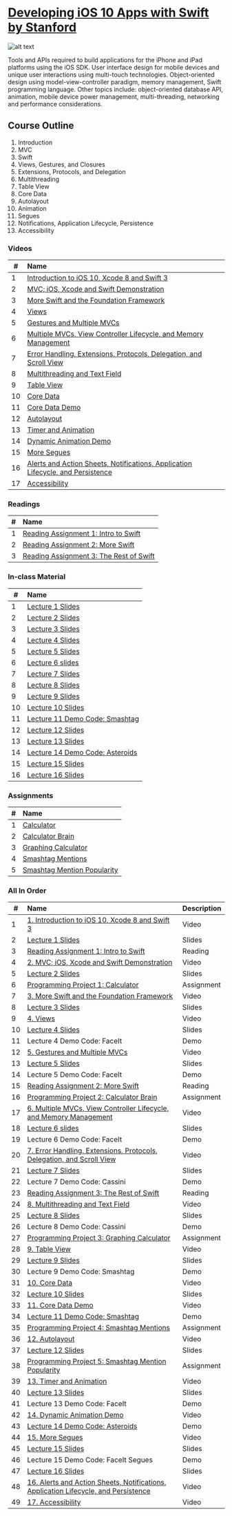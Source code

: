 # [Developing iOS 10 Apps with Swift by Stanford](https://itunes.apple.com/us/course/developing-ios-10-apps-with-swift/id1198467120)

 ![alt text](http://cdn8.openculture.com/2017/02/27221309/ios-10-stanford.png)

Tools and APIs required to build applications for the iPhone and iPad platforms using the iOS SDK. User interface design for mobile devices and unique user interactions using multi-touch technologies. Object-oriented design using model-view-controller paradigm, memory management, Swift programming language. Other topics include: object-oriented database API, animation, mobile device power management, multi-threading, networking and performance considerations.

## Course Outline
1. Introduction  
2. MVC  
3. Swift  
4. Views, Gestures, and Closures  
5. Extensions, Protocols, and Delegation  
6. Multithreading  
7. Table View  
8. Core Data  
9. Autolayout  
10. Animation  
11. Segues  
12. Notifications, Application Lifecycle, Persistence  
13. Accessibility  

### Videos
| #    | Name          | 
| ------------- |:-------------| 
| 1 | [Introduction to iOS 10, Xcode 8 and Swift 3](https://www.youtube.com/watch?v=ilQ-tq772VI&list=PLPA-ayBrweUz32NSgNZdl0_QISw-f12Ai) |
| 2 | [MVC; iOS, Xcode and Swift Demonstration](https://www.youtube.com/watch?v=-auG-myu02Q&list=PLPA-ayBrweUz32NSgNZdl0_QISw-f12Ai&index=2)| 
| 3 |[More Swift and the Foundation Framework](https://www.youtube.com/watch?v=4VoSeyy6KRc&index=3&list=PLPA-ayBrweUz32NSgNZdl0_QISw-f12Ai)|
| 4 |[Views](https://www.youtube.com/watch?v=Lx4Ohhsc3ho&list=PLPA-ayBrweUz32NSgNZdl0_QISw-f12Ai&index=4)|
| 5 |[Gestures and Multiple MVCs](https://www.youtube.com/watch?v=FXinJu_NkWU&list=PLPA-ayBrweUz32NSgNZdl0_QISw-f12Ai&index=5)| 
| 6 |[Multiple MVCs, View Controller Lifecycle, and Memory Management](https://www.youtube.com/watch?v=HQrXM2zUPvY&index=6&list=PLPA-ayBrweUz32NSgNZdl0_QISw-f12Ai)|
| 7 |[Error Handling, Extensions, Protocols, Delegation, and Scroll View](https://www.youtube.com/watch?v=GIlsl-6TqmM&index=7&list=PLPA-ayBrweUz32NSgNZdl0_QISw-f12Ai)|
| 8 |[Multithreading and Text Field](https://www.youtube.com/watch?v=-h9kbzg3RK8&list=PLPA-ayBrweUz32NSgNZdl0_QISw-f12Ai&index=8)|
| 9 |[Table View](https://www.youtube.com/watch?v=78LWmmDxr4k&list=PLPA-ayBrweUz32NSgNZdl0_QISw-f12Ai&index=9)|
| 10 |[Core Data](https://www.youtube.com/watch?v=ssIpdu73p7A&list=PLPA-ayBrweUz32NSgNZdl0_QISw-f12Ai&index=10)|
| 11 |[Core Data Demo](https://www.youtube.com/watch?v=whF63GTaW1w&list=PLPA-ayBrweUz32NSgNZdl0_QISw-f12Ai&index=11)|
| 12 |[Autolayout](https://www.youtube.com/watch?v=UPpl3LV5L8w&list=PLPA-ayBrweUz32NSgNZdl0_QISw-f12Ai&index=12)|
| 13 |[Timer and Animation](https://www.youtube.com/watch?v=6tdNJwDwFys&list=PLPA-ayBrweUz32NSgNZdl0_QISw-f12Ai&index=13)| 
| 14 |[Dynamic Animation Demo](https://www.youtube.com/watch?v=8RYQ1a_ZDmw&index=14&list=PLPA-ayBrweUz32NSgNZdl0_QISw-f12Ai)|
| 15 |[More Segues](https://www.youtube.com/watch?v=MJkLuBbkgGc&list=PLPA-ayBrweUz32NSgNZdl0_QISw-f12Ai&index=15)|
| 16 |[Alerts and Action Sheets, Notifications, Application Lifecycle, and Persistence](https://www.youtube.com/watch?v=hkUeDMW7qX0&index=16&list=PLPA-ayBrweUz32NSgNZdl0_QISw-f12Ai)|
| 17 |[Accessibility](https://www.youtube.com/watch?v=NOzXRBom7bw&list=PLPA-ayBrweUz32NSgNZdl0_QISw-f12Ai&index=17)|

### Readings
| #    | Name          | 
| ------------- |:-------------| 
| 1 | [Reading Assignment 1: Intro to Swift](https://github.com/caelandailey/Stanford-CS193-iOS-Apps/blob/master/Readings/Reading%20Assignment%201_%20Intro%20to%20Swift.pdf)     |
| 2 |[Reading Assignment 2: More Swift](https://github.com/caelandailey/Stanford-CS193-iOS-Apps/blob/master/Readings/Reading%20Assignment%202_%20More%20Swift.pdf)|
| 3 |[Reading Assignment 3: The Rest of Swift](https://github.com/caelandailey/Stanford-CS193-iOS-Apps/blob/master/Readings/Reading%20Assignment%203_%20The%20Rest%20of%20Swift.pdf)|

### In-class Material
| #    | Name          | 
| ------------- |:-------------| 
| 1 | [Lecture 1 Slides](https://github.com/caelandailey/Stanford-CS193-iOS-Apps/blob/master/Material/Lecture%201%20Slides.pdf)   | 
| 2 |[Lecture 2 Slides](https://github.com/caelandailey/Stanford-CS193-iOS-Apps/blob/master/Material/Lecture%202%20Slides.pdf)|
| 3 |[Lecture 3 Slides](https://github.com/caelandailey/Stanford-CS193-iOS-Apps/blob/master/Material/Lecture%203%20Slides.pdf)|
| 4|[Lecture 4 Slides](https://github.com/caelandailey/Stanford-CS193-iOS-Apps/blob/master/Material/Lecture%204%20Slides.pdf)|
|5 |[Lecture 5 Slides](https://github.com/caelandailey/Stanford-CS193-iOS-Apps/blob/master/Material/Lecture%205%20Slides.pdf) |
| 6 |[Lecture 6 slides](https://github.com/caelandailey/Stanford-CS193-iOS-Apps/blob/master/Material/Lecture%206%20Slides.pdf)|
| 7 |[Lecture 7 Slides](https://github.com/caelandailey/Stanford-CS193-iOS-Apps/blob/master/Material/Lecture%207%20Slides.pdf)|
| 8 |[Lecture 8 Slides](https://github.com/caelandailey/Stanford-CS193-iOS-Apps/blob/master/Material/Lecture%208%20Slides.pdf)|
| 9 |[Lecture 9 Slides](https://github.com/caelandailey/Stanford-CS193-iOS-Apps/blob/master/Material/Lecture%209%20Slides.pdf)|
| 10 |[Lecture 10 Slides](https://github.com/caelandailey/Stanford-CS193-iOS-Apps/blob/master/Material/Lecture%2010%20Slides.pdf)|
| 11 |[Lecture 11 Demo Code: Smashtag](https://github.com/caelandailey/Stanford-CS193-iOS-Apps/blob/master/Material/Lecture%2011%20Demo%20Code_%20Smashtag.pdf)|
| 12 |[Lecture 12 Slides](https://github.com/caelandailey/Stanford-CS193-iOS-Apps/blob/master/Material/Lecture%2012%20Slides.pdf)|
| 13 |[Lecture 13 Slides](https://github.com/caelandailey/Stanford-CS193-iOS-Apps/blob/master/Material/Lecture%2013%20Slides.pdf)|
| 14 |[Lecture 14 Demo Code: Asteroids](https://github.com/caelandailey/Stanford-CS193-iOS-Apps/blob/master/Material/Lecture%2014%20Demo%20Code_%20Asteroids.pdf)|
| 15 |[Lecture 15 Slides](https://github.com/caelandailey/Stanford-CS193-iOS-Apps/blob/master/Material/Lecture%2015%20Slides.pdf)| 
| 16 |[Lecture 16 Slides](https://github.com/caelandailey/Stanford-CS193-iOS-Apps/blob/master/Material/Lecture%2016%20Slides.pdf)|

### Assignments
| #    | Name          | 
| ------------- |:-------------| 
| 1 |[Calculator](https://github.com/caelandailey/Stanford-CS193-iOS-Apps/blob/master/Assignments/Programming%20Project%201_%20Calculator.pdf)| 
| 2 |[Calculator Brain](https://github.com/caelandailey/Stanford-CS193-iOS-Apps/blob/master/Assignments/Programming%20Project%202_%20Calculator%20Brain.pdf)|
| 3 |[Graphing Calculator](https://github.com/caelandailey/Stanford-CS193-iOS-Apps/blob/master/Assignments/Programming%20Project%203_%20Graphing%20Calculator.pdf)|
| 4 |[Smashtag Mentions](https://github.com/caelandailey/Stanford-CS193-iOS-Apps/blob/master/Assignments/Programming%20Project%204_%20Smashtag%20Mentions.pdf)|
| 5 |[Smashtag Mention Popularity](https://github.com/caelandailey/Stanford-CS193-iOS-Apps/blob/master/Assignments/Programming%20Project%205_%20Smashtag%20Mention%20Popularity.pdf)|

### All In Order
| #    | Name          | Description  | 
| ------------- |:-------------| :-----|
| 1 | [1. Introduction to iOS 10, Xcode 8 and Swift 3](https://www.youtube.com/watch?v=ilQ-tq772VI&list=PLPA-ayBrweUz32NSgNZdl0_QISw-f12Ai) | Video |
| 2 | [Lecture 1 Slides](https://github.com/caelandailey/Stanford-CS193-iOS-Apps/blob/master/Material/Lecture%201%20Slides.pdf)   |  Slides |
| 3 | [Reading Assignment 1: Intro to Swift](https://github.com/caelandailey/Stanford-CS193-iOS-Apps/blob/master/Readings/Reading%20Assignment%201_%20Intro%20to%20Swift.pdf)     |   Reading|
| 4 | [2. MVC; iOS, Xcode and Swift Demonstration](https://www.youtube.com/watch?v=-auG-myu02Q&list=PLPA-ayBrweUz32NSgNZdl0_QISw-f12Ai&index=2)| Video |
| 5 |[Lecture 2 Slides](https://github.com/caelandailey/Stanford-CS193-iOS-Apps/blob/master/Material/Lecture%202%20Slides.pdf)| Slides |
| 6 |[Programming Project 1: Calculator](https://github.com/caelandailey/Stanford-CS193-iOS-Apps/blob/master/Assignments/Programming%20Project%201_%20Calculator.pdf)| Assignment|
| 7 |[3. More Swift and the Foundation Framework](https://www.youtube.com/watch?v=4VoSeyy6KRc&index=3&list=PLPA-ayBrweUz32NSgNZdl0_QISw-f12Ai)| Video|
| 8 |[Lecture 3 Slides](https://github.com/caelandailey/Stanford-CS193-iOS-Apps/blob/master/Material/Lecture%203%20Slides.pdf)| Slides|
| 9 |[4. Views](https://www.youtube.com/watch?v=Lx4Ohhsc3ho&list=PLPA-ayBrweUz32NSgNZdl0_QISw-f12Ai&index=4)|Video |
| 10|[Lecture 4 Slides](https://github.com/caelandailey/Stanford-CS193-iOS-Apps/blob/master/Material/Lecture%204%20Slides.pdf)| Slides|
|11 |Lecture 4 Demo Code: FaceIt| Demo |
| 12 |[5. Gestures and Multiple MVCs](https://www.youtube.com/watch?v=FXinJu_NkWU&list=PLPA-ayBrweUz32NSgNZdl0_QISw-f12Ai&index=5)|  Video|
| 13 |[Lecture 5 Slides](https://github.com/caelandailey/Stanford-CS193-iOS-Apps/blob/master/Material/Lecture%205%20Slides.pdf) | Slides |
| 14 |Lecture 5 Demo Code: FaceIt| Demo |
| 15 |[Reading Assignment 2: More Swift](https://github.com/caelandailey/Stanford-CS193-iOS-Apps/blob/master/Readings/Reading%20Assignment%202_%20Intro%20to%20Swift.pdf)| Reading|
| 16 |[Programming Project 2: Calculator Brain](https://github.com/caelandailey/Stanford-CS193-iOS-Apps/blob/master/Assignments/Programming%20Project%202_%20Calculator.pdf)| Assignment|
| 17 |[6. Multiple MVCs, View Controller Lifecycle, and Memory Management](https://www.youtube.com/watch?v=HQrXM2zUPvY&index=6&list=PLPA-ayBrweUz32NSgNZdl0_QISw-f12Ai)| Video|
| 18 |[Lecture 6 slides](https://github.com/caelandailey/Stanford-CS193-iOS-Apps/blob/master/Material/Lecture%206%20Slides.pdf)|Slides |
| 19 |Lecture 6 Demo Code: FaceIt| Demo|
| 20 |[7. Error Handling, Extensions, Protocols, Delegation, and Scroll View](https://www.youtube.com/watch?v=GIlsl-6TqmM&index=7&list=PLPA-ayBrweUz32NSgNZdl0_QISw-f12Ai)| Video|
| 21 |[Lecture 7 Slides](https://github.com/caelandailey/Stanford-CS193-iOS-Apps/blob/master/Material/Lecture%207%20Slides.pdf)| Slides|
| 22 |Lecture 7 Demo Code: Cassini|Demo |
| 23 |[Reading Assignment 3: The Rest of Swift](https://github.com/caelandailey/Stanford-CS193-iOS-Apps/blob/master/Readings/Reading%20Assignment%203_%20Intro%20to%20Swift.pdf)| Reading|
| 24 |[8. Multithreading and Text Field](https://www.youtube.com/watch?v=-h9kbzg3RK8&list=PLPA-ayBrweUz32NSgNZdl0_QISw-f12Ai&index=8)|Video |
| 25 |[Lecture 8 Slides](https://github.com/caelandailey/Stanford-CS193-iOS-Apps/blob/master/Material/Lecture%208%20Slides.pdf)| Slides|
| 26 |Lecture 8 Demo Code: Cassini|Demo |
| 27 |[Programming Project 3: Graphing Calculator](https://github.com/caelandailey/Stanford-CS193-iOS-Apps/blob/master/Assignments/Programming%20Project%203_%20Calculator.pdf)| Assignment|
| 28 |[9. Table View](https://www.youtube.com/watch?v=78LWmmDxr4k&list=PLPA-ayBrweUz32NSgNZdl0_QISw-f12Ai&index=9)|Video |
| 29 |[Lecture 9 Slides](https://github.com/caelandailey/Stanford-CS193-iOS-Apps/blob/master/Material/Lecture%209%20Slides.pdf)|Slides |
| 30 |Lecture 9 Demo Code: Smashtag| Demo|
| 31 |[10. Core Data](https://www.youtube.com/watch?v=ssIpdu73p7A&list=PLPA-ayBrweUz32NSgNZdl0_QISw-f12Ai&index=10)|Video |
| 32 |[Lecture 10 Slides](https://github.com/caelandailey/Stanford-CS193-iOS-Apps/blob/master/Material/Lecture%210%20Slides.pdf)| Slides|
| 33 |[11. Core Data Demo](https://www.youtube.com/watch?v=whF63GTaW1w&list=PLPA-ayBrweUz32NSgNZdl0_QISw-f12Ai&index=11)| Video|
| 34 |[Lecture 11 Demo Code: Smashtag](https://github.com/caelandailey/Stanford-CS193-iOS-Apps/blob/master/Material/Lecture%211%20Slides.pdf)|Demo |
| 35 |[Programming Project 4: Smashtag Mentions](https://github.com/caelandailey/Stanford-CS193-iOS-Apps/blob/master/Assignments/Programming%20Project%204_%20Calculator.pdf)|Assignment |
| 36 |[12. Autolayout](https://www.youtube.com/watch?v=UPpl3LV5L8w&list=PLPA-ayBrweUz32NSgNZdl0_QISw-f12Ai&index=12)| Video|
| 37 |[Lecture 12 Slides](https://github.com/caelandailey/Stanford-CS193-iOS-Apps/blob/master/Material/Lecture%212%20Slides.pdf)| Slides|
| 38 |[Programming Project 5: Smashtag Mention Popularity](https://github.com/caelandailey/Stanford-CS193-iOS-Apps/blob/master/Assignments/Programming%20Project%205_%20Calculator.pdf)| Assignment|
| 39 |[13. Timer and Animation](https://www.youtube.com/watch?v=6tdNJwDwFys&list=PLPA-ayBrweUz32NSgNZdl0_QISw-f12Ai&index=13)| Video|
| 40 |[Lecture 13 Slides](https://github.com/caelandailey/Stanford-CS193-iOS-Apps/blob/master/Material/Lecture%213%20Slides.pdf)| Slides|
| 41 |Lecture 13 Demo Code: FaceIt| Demo|
| 42 |[14. Dynamic Animation Demo](https://www.youtube.com/watch?v=8RYQ1a_ZDmw&index=14&list=PLPA-ayBrweUz32NSgNZdl0_QISw-f12Ai)|Video |
| 43 |[Lecture 14 Demo Code: Asteroids](https://github.com/caelandailey/Stanford-CS193-iOS-Apps/blob/master/Material/Lecture%214%20Slides.pdf)| Demo|
| 44 |[15. More Segues](https://www.youtube.com/watch?v=MJkLuBbkgGc&list=PLPA-ayBrweUz32NSgNZdl0_QISw-f12Ai&index=15)|Video |
| 45 |[Lecture 15 Slides](https://github.com/caelandailey/Stanford-CS193-iOS-Apps/blob/master/Material/Lecture%215%20Slides.pdf)| Slides|
| 46 |Lecture 15 Demo Code: FaceIt Segues|Demo|
| 47 |[Lecture 16 Slides](https://github.com/caelandailey/Stanford-CS193-iOS-Apps/blob/master/Material/Lecture%216%20Slides.pdf)| Slides|
| 48 |[16. Alerts and Action Sheets, Notifications, Application Lifecycle, and Persistence](https://www.youtube.com/watch?v=hkUeDMW7qX0&index=16&list=PLPA-ayBrweUz32NSgNZdl0_QISw-f12Ai)| Video|
| 49 |[17. Accessibility](https://www.youtube.com/watch?v=NOzXRBom7bw&list=PLPA-ayBrweUz32NSgNZdl0_QISw-f12Ai&index=17)|Video |


